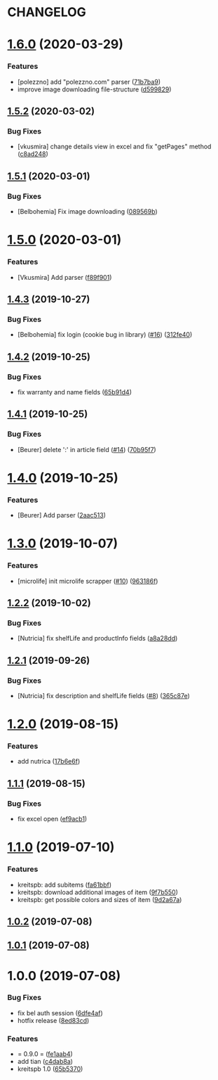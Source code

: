 # CHANGELOG

# [1.6.0](https://github.com/svoboda-rabstvo/WebScraber/compare/v1.5.2...v1.6.0) (2020-03-29)


### Features

* [polezzno] add "polezzno.com" parser ([71b7ba9](https://github.com/svoboda-rabstvo/WebScraber/commit/71b7ba9909fb2c8c9637fcf3cd27a23705285b25))
* improve image downloading file-structure ([d599829](https://github.com/svoboda-rabstvo/WebScraber/commit/d5998295b64d0c6c7b6247aa85450089908a58c8))

## [1.5.2](https://github.com/svoboda-rabstvo/WebScraber/compare/v1.5.1...v1.5.2) (2020-03-02)


### Bug Fixes

* [vkusmira] change details view in excel and fix "getPages" method ([c8ad248](https://github.com/svoboda-rabstvo/WebScraber/commit/c8ad2482b437848851d4aa30fc94e76b872d799b))

## [1.5.1](https://github.com/svoboda-rabstvo/WebScraber/compare/v1.5.0...v1.5.1) (2020-03-01)


### Bug Fixes

* [Belbohemia] Fix image downloading ([089569b](https://github.com/svoboda-rabstvo/WebScraber/commit/089569b2b612c8511bf901779f27cd15efc13c11))

# [1.5.0](https://github.com/svoboda-rabstvo/WebScraber/compare/v1.4.3...v1.5.0) (2020-03-01)


### Features

* [Vkusmira] Add parser ([f89f901](https://github.com/svoboda-rabstvo/WebScraber/commit/f89f901dafbcb9e21ffdfbb3f5a75792b60b58f5))

## [1.4.3](https://github.com/svoboda-rabstvo/WebScraber/compare/v1.4.2...v1.4.3) (2019-10-27)


### Bug Fixes

* [Belbohemia] fix login (cookie bug in library) ([#16](https://github.com/svoboda-rabstvo/WebScraber/issues/16)) ([312fe40](https://github.com/svoboda-rabstvo/WebScraber/commit/312fe40))

## [1.4.2](https://github.com/svoboda-rabstvo/WebScraber/compare/v1.4.1...v1.4.2) (2019-10-25)


### Bug Fixes

* fix warranty and name fields ([65b91d4](https://github.com/svoboda-rabstvo/WebScraber/commit/65b91d4))

## [1.4.1](https://github.com/svoboda-rabstvo/WebScraber/compare/v1.4.0...v1.4.1) (2019-10-25)


### Bug Fixes

* [Beurer] delete ':' in article field ([#14](https://github.com/svoboda-rabstvo/WebScraber/issues/14)) ([70b95f7](https://github.com/svoboda-rabstvo/WebScraber/commit/70b95f7))

# [1.4.0](https://github.com/svoboda-rabstvo/WebScraber/compare/v1.3.0...v1.4.0) (2019-10-25)


### Features

* [Beurer] Add parser ([2aac513](https://github.com/svoboda-rabstvo/WebScraber/commit/2aac513))

# [1.3.0](https://github.com/svoboda-rabstvo/WebScraber/compare/v1.2.2...v1.3.0) (2019-10-07)


### Features

* [microlife] init microlife scrapper ([#10](https://github.com/svoboda-rabstvo/WebScraber/issues/10)) ([963186f](https://github.com/svoboda-rabstvo/WebScraber/commit/963186f))

## [1.2.2](https://github.com/svoboda-rabstvo/WebScraber/compare/v1.2.1...v1.2.2) (2019-10-02)


### Bug Fixes

* [Nutricia] fix shelfLife and productInfo fields ([a8a28dd](https://github.com/svoboda-rabstvo/WebScraber/commit/a8a28dd))

## [1.2.1](https://github.com/svoboda-rabstvo/WebScraber/compare/v1.2.0...v1.2.1) (2019-09-26)


### Bug Fixes

* [Nutricia] fix description and shelfLife fields ([#8](https://github.com/svoboda-rabstvo/WebScraber/issues/8)) ([365c87e](https://github.com/svoboda-rabstvo/WebScraber/commit/365c87e))

# [1.2.0](https://github.com/svoboda-rabstvo/WebScraber/compare/v1.1.1...v1.2.0) (2019-08-15)


### Features

* add nutrica ([17b6e6f](https://github.com/svoboda-rabstvo/WebScraber/commit/17b6e6f))

## [1.1.1](https://github.com/svoboda-rabstvo/WebScraber/compare/v1.1.0...v1.1.1) (2019-08-15)


### Bug Fixes

* fix excel open ([ef9acb1](https://github.com/svoboda-rabstvo/WebScraber/commit/ef9acb1))

# [1.1.0](https://github.com/svoboda-rabstvo/WebScraber/compare/v1.0.2...v1.1.0) (2019-07-10)


### Features

* kreitspb: add subitems ([fa61bbf](https://github.com/svoboda-rabstvo/WebScraber/commit/fa61bbf))
* kreitspb: download additional images of item ([9f7b550](https://github.com/svoboda-rabstvo/WebScraber/commit/9f7b550))
* kreitspb: get possible colors and sizes of item ([9d2a67a](https://github.com/svoboda-rabstvo/WebScraber/commit/9d2a67a))

## [1.0.2](https://github.com/svoboda-rabstvo/WebScraber/compare/v1.0.1...v1.0.2) (2019-07-08)

## [1.0.1](https://github.com/svoboda-rabstvo/WebScraber/compare/v1.0.0...v1.0.1) (2019-07-08)

# 1.0.0 (2019-07-08)


### Bug Fixes

* fix bel auth session ([6dfe4af](https://github.com/svoboda-rabstvo/WebScraber/commit/6dfe4af))
* hotfix release ([8ed83cd](https://github.com/svoboda-rabstvo/WebScraber/commit/8ed83cd))


### Features

* = 0.9.0 = ([fe1aab4](https://github.com/svoboda-rabstvo/WebScraber/commit/fe1aab4))
* add tian ([c4dab8a](https://github.com/svoboda-rabstvo/WebScraber/commit/c4dab8a))
* kreitspb 1.0 ([65b5370](https://github.com/svoboda-rabstvo/WebScraber/commit/65b5370))
